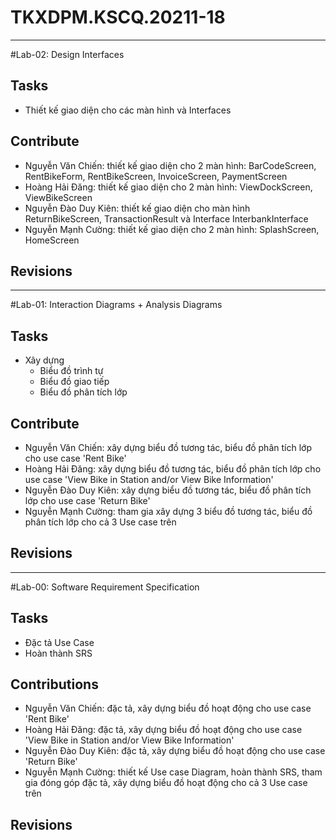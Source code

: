 # TKXDPM.KSCQ.20211-18
----------
#Lab-02: Design Interfaces

## Tasks
- Thiết kế giao diện cho các màn hình và Interfaces

## Contribute
- Nguyễn Văn Chiến: thiết kế giao diện cho 2 màn hình: BarCodeScreen, RentBikeForm, RentBikeScreen, InvoiceScreen, PaymentScreen
- Hoàng Hải Đăng: thiết kế giao diện cho 2 màn hình: ViewDockScreen, ViewBikeScreen
- Nguyễn Đào Duy Kiên: thiết kế giao diện cho màn hình ReturnBikeScreen, TransactionResult và Interface InterbankInterface
- Nguyễn Mạnh Cường: thiết kế giao diện cho 2 màn hình: SplashScreen, HomeScreen

## Revisions

----------
#Lab-01: Interaction Diagrams + Analysis Diagrams

## Tasks
- Xây dựng 
	+ Biểu đồ trình tự
	+ Biểu đồ giao tiếp
	+ Biểu đồ phân tích lớp

## Contribute
- Nguyễn Văn Chiến: xây dựng biểu đồ tương tác, biểu đồ phân tích lớp cho use case 'Rent Bike'
- Hoàng Hải Đăng: xây dựng biểu đồ tương tác, biểu đồ phân tích lớp  cho use case 'View Bike in Station and/or View Bike Information'
- Nguyễn Đào Duy Kiên: xây dựng biểu đồ tương tác, biểu đồ phân tích lớp  cho use case 'Return Bike'
- Nguyễn Mạnh Cường: tham gia xây dựng 3 biểu đồ tương tác, biểu đồ phân tích lớp cho cả 3 Use case trên

## Revisions

----------

#Lab-00: Software	Requirement	Specification

## Tasks
- Đặc tả Use Case
- Hoàn thành SRS

## Contributions
- Nguyễn Văn Chiến: đặc tả, xây dựng biểu đồ hoạt động cho use case 'Rent Bike'
- Hoàng Hải Đăng: đặc tả, xây dựng biểu đồ hoạt động cho use case 'View Bike in Station and/or View Bike Information'
- Nguyễn Đào Duy Kiên: đặc tả, xây dựng biểu đồ hoạt động cho use case 'Return Bike'
- Nguyễn Mạnh Cường: thiết kế Use case Diagram, hoàn thành SRS, tham gia đóng góp đặc tả, xây dựng biểu đồ hoạt động cho cả 3 Use case trên

## Revisions
